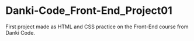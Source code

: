 # Danki-Code_Front-End_Project01
First project made as HTML and CSS practice on the Front-End course from Danki Code.
